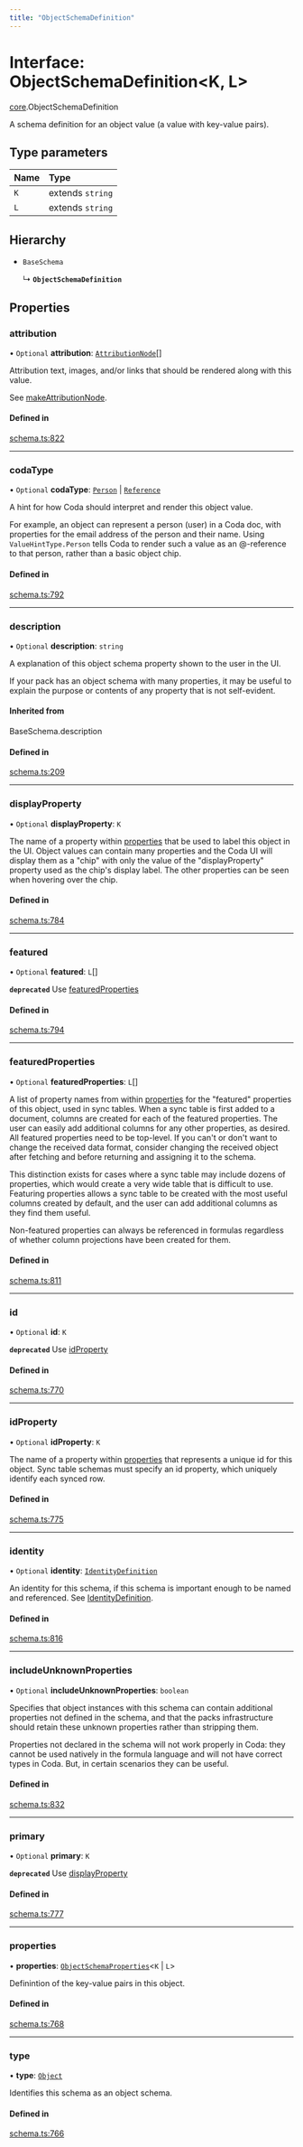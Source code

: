 ```yaml
---
title: "ObjectSchemaDefinition"
---
```

# Interface: ObjectSchemaDefinition<K, L\>

[core](../modules/core.md).ObjectSchemaDefinition

A schema definition for an object value (a value with key-value pairs).

## Type parameters

| Name | Type |
| :------ | :------ |
| `K` | extends `string` |
| `L` | extends `string` |

## Hierarchy

- `BaseSchema`

  ↳ **`ObjectSchemaDefinition`**

## Properties

### attribution

• `Optional` **attribution**: [`AttributionNode`](../types/core.AttributionNode.md)[]

Attribution text, images, and/or links that should be rendered along with this value.

See [makeAttributionNode](../functions/core.makeAttributionNode.md).

#### Defined in

[schema.ts:822](https://github.com/coda/packs-sdk/blob/main/schema.ts#L822)

___

### codaType

• `Optional` **codaType**: [`Person`](../enums/core.ValueHintType.md#person) \| [`Reference`](../enums/core.ValueHintType.md#reference)

A hint for how Coda should interpret and render this object value.

For example, an object can represent a person (user) in a Coda doc, with properties for the
email address of the person and their name. Using `ValueHintType.Person` tells Coda to
render such a value as an @-reference to that person, rather than a basic object chip.

#### Defined in

[schema.ts:792](https://github.com/coda/packs-sdk/blob/main/schema.ts#L792)

___

### description

• `Optional` **description**: `string`

A explanation of this object schema property shown to the user in the UI.

If your pack has an object schema with many properties, it may be useful to
explain the purpose or contents of any property that is not self-evident.

#### Inherited from

BaseSchema.description

#### Defined in

[schema.ts:209](https://github.com/coda/packs-sdk/blob/main/schema.ts#L209)

___

### displayProperty

• `Optional` **displayProperty**: `K`

The name of a property within [properties](core.ObjectSchemaDefinition.md#properties) that be used to label this object in the UI.
Object values can contain many properties and the Coda UI will display them as a "chip"
with only the value of the "displayProperty" property used as the chip's display label.
The other properties can be seen when hovering over the chip.

#### Defined in

[schema.ts:784](https://github.com/coda/packs-sdk/blob/main/schema.ts#L784)

___

### featured

• `Optional` **featured**: `L`[]

**`deprecated`** Use [featuredProperties](core.ObjectSchemaDefinition.md#featuredproperties)

#### Defined in

[schema.ts:794](https://github.com/coda/packs-sdk/blob/main/schema.ts#L794)

___

### featuredProperties

• `Optional` **featuredProperties**: `L`[]

A list of property names from within [properties](core.ObjectSchemaDefinition.md#properties) for the "featured" properties
of this object, used in sync tables. When a sync table is first added to a document,
columns are created for each of the featured properties. The user can easily add additional
columns for any other properties, as desired. All featured properties need to be top-level.
If you can't or don't want to change the received data format, consider changing the
received object after fetching and before returning and assigning it to the schema.

This distinction exists for cases where a sync table may include dozens of properties,
which would create a very wide table that is difficult to use. Featuring properties
allows a sync table to be created with the most useful columns created by default,
and the user can add additional columns as they find them useful.

Non-featured properties can always be referenced in formulas regardless of whether column
projections have been created for them.

#### Defined in

[schema.ts:811](https://github.com/coda/packs-sdk/blob/main/schema.ts#L811)

___

### id

• `Optional` **id**: `K`

**`deprecated`** Use [idProperty](core.ObjectSchemaDefinition.md#idproperty)

#### Defined in

[schema.ts:770](https://github.com/coda/packs-sdk/blob/main/schema.ts#L770)

___

### idProperty

• `Optional` **idProperty**: `K`

The name of a property within [properties](core.ObjectSchemaDefinition.md#properties) that represents a unique id for this object.
Sync table schemas must specify an id property, which uniquely identify each synced row.

#### Defined in

[schema.ts:775](https://github.com/coda/packs-sdk/blob/main/schema.ts#L775)

___

### identity

• `Optional` **identity**: [`IdentityDefinition`](core.IdentityDefinition.md)

An identity for this schema, if this schema is important enough to be named and referenced.
See [IdentityDefinition](core.IdentityDefinition.md).

#### Defined in

[schema.ts:816](https://github.com/coda/packs-sdk/blob/main/schema.ts#L816)

___

### includeUnknownProperties

• `Optional` **includeUnknownProperties**: `boolean`

Specifies that object instances with this schema can contain additional properties not defined
in the schema, and that the packs infrastructure should retain these unknown properties
rather than stripping them.

Properties not declared in the schema will not work properly in Coda: they cannot be
used natively in the formula language and will not have correct types in Coda. But, in certain
scenarios they can be useful.

#### Defined in

[schema.ts:832](https://github.com/coda/packs-sdk/blob/main/schema.ts#L832)

___

### primary

• `Optional` **primary**: `K`

**`deprecated`** Use [displayProperty](core.ObjectSchemaDefinition.md#displayproperty)

#### Defined in

[schema.ts:777](https://github.com/coda/packs-sdk/blob/main/schema.ts#L777)

___

### properties

• **properties**: [`ObjectSchemaProperties`](../types/core.ObjectSchemaProperties.md)<`K` \| `L`\>

Definintion of the key-value pairs in this object.

#### Defined in

[schema.ts:768](https://github.com/coda/packs-sdk/blob/main/schema.ts#L768)

___

### type

• **type**: [`Object`](../enums/core.ValueType.md#object)

Identifies this schema as an object schema.

#### Defined in

[schema.ts:766](https://github.com/coda/packs-sdk/blob/main/schema.ts#L766)
